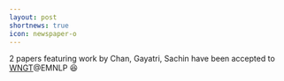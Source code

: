 ```yaml
---
layout: post
shortnews: true
icon: newspaper-o
---
```

2 papers featuring work by Chan, Gayatri, Sachin have been accepted to [WNGT](https://sites.google.com/view/wngt19/home)@EMNLP 😆